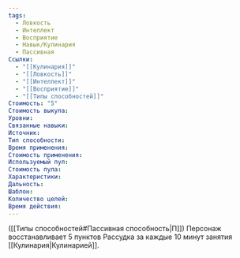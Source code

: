 ```yaml
---
tags:
  - Ловкость
  - Интеллект
  - Восприятие
  - Навык/Кулинария
  - Пассивная
Ссылки:
  - "[[Кулинария]]"
  - "[[Ловкость]]"
  - "[[Интеллект]]"
  - "[[Восприятие]]"
  - "[[Типы способностей]]"
Стоимость: "5"
Стоимость выкупа:
Уровни:
Связанные навыки:
Источник:
Тип способности:
Время применения:
Стоимость применения:
Используемый пул:
Стоимость пула:
Характеристики:
Дальность:
Шаблон:
Количество целей:
Время действия:
---
```

([[Типы способностей#Пассивная способность|П]]) Персонаж восстанавливает 5 пунктов Рассудка за каждые 10 минут занятия [[Кулинария|Кулинарией]].